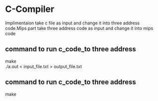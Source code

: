 # C-Compiler
Implimentaion take c file as input and change it into three address code.Mips part take three address code as input and change it into mips code

## command to run c_code_to three address <br>
make <br>
./a.out < input_file.txt > output_file.txt<br>

## command to run c_code_to three address<br>
make

